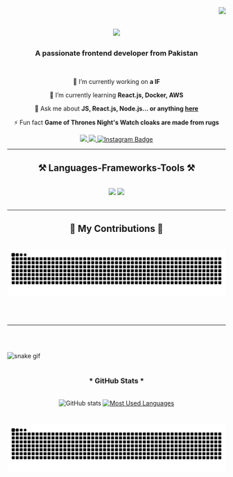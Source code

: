 <img align="right" src="https://visitor-badge.laobi.icu/badge?page_id=Mahnoor-Muhammad-Naeem.Mahnoor-Muhammad-Naeem" />

<h1 align="center">
    <img src="https://readme-typing-svg.herokuapp.com/?font=Righteous&size=35&center=true&vCenter=true&width=500&height=70&duration=4000&lines=Greetings+There!+👋;+I'm+Mahnoor+Naeem!;+I'm+Software+Engineer!;" />
</h1>

<h3 align="center">A passionate frontend developer from Pakistan</h3>

<br/>

<div align="center">
 
 🔭 I’m currently working on **a IF**
 
 🌱 I’m currently learning **React.js, Docker, AWS**

💬 Ask me about **JS, React.js, Node.js... or anything [here](https://github.com/Mahnoor-Muhammad-Naeem)**

⚡ Fun fact **Game of Thrones Night's Watch cloaks are made from rugs**

 </div>
 
<div align="center"> 
  <a href="mailto:mahnoormuhammadnaeem99@gmail.com">
    <img src="https://img.shields.io/badge/Gmail-333333?style=for-the-badge&logo=gmail&logoColor=red" />
  </a>
  <a href="https://www.linkedin.com/in/mahnoor-muhammad-naeem-06592b2a9/" target="_blank">
    <img src="https://img.shields.io/badge/LinkedIn-0077B5?style=for-the-badge&logo=linkedin&logoColor=white" target="_blank" />
  </a>
<!--   <a href="https://www.instagram.com/dau__0f__muhammad__naeem?igsh=cW84N3c2OWc1eWxs" target="_blank">
     <img src="https://img.shields.io/badge/Instagram-FCAF45?style=for-the-badge&logo=todoist&logoColor=white" target="_blank" /> <!-- sqlite, safari, google-chrome are other good icon options
  </a> --> 
<a href="https://www.instagram.com/dau__0f__muhammad__naeem?igsh=cW84N3c2OWc1eWxs" target="_blank">
     <img src="https://img.shields.io/badge/Instagram-E4405F?style=for-the-badge&logo=instagram&logoColor=white" alt="Instagram Badge" />
</a>

    
</div>

 <hr/>
 
<h2 align="center">⚒️ Languages-Frameworks-Tools ⚒️</h2>
<br/>
<div align="center">
    <img src="https://skillicons.dev/icons?i=react,bootstrap,mui,html,css,vscode,github,figma,tailwind,git,r" />
    <img src="https://skillicons.dev/icons?i=nodejs,python,javascript,typescript,express,firebase,mongodb,c,java,nextjs,mysql,flask" /><br>
</div>

<br/>

<hr/>

<div align="center">
  <h2>🐍 My Contributions 🐍</h2>
  <br>
  <img alt="snake eating my contributions" src="https://raw.githubusercontent.com/Mahnoor-Muhammad-Naeem/Mahnoor-Muhammad-Naeem/output/github-contribution-grid-snake.svg" />
  
  <br/>

</div>

<br/><br/>

<hr/>

<br/>



<br/>



![snake gif](https://github.com/Mahnoor-Muhammad-Naeem/Mahnoor-Muhammad-Naeem/blob/output/github-contribution-grid-snake.gif)







#


<div style="text-align: center;" align="center">
  <h3>* GitHub Stats *</h3>
  <br>
  <!-- GitHub Stats -->
  <img src="https://github-readme-stats-git-masterrstaa-rickstaa.vercel.app/api?username=Mahnoor-Muhammad-Naeem&hide_title=true&show_icons=true&include_all_commits=false&count_private=true&line_height=25&hide=issues&bg_color=000&title_color=FF00F6&text_color=FFF&border_radius=3&border_color=36123c&icon_color=FF00F6&theme=jolly" alt="GitHub stats">

  <!-- Most Used Languages -->
  <a href="https://github.com/Mahnoor-Muhammad-Naeem/github-readme-stats">
    <img src="https://github-readme-stats.vercel.app/api/top-langs/?username=Mahnoor-Muhammad-Naeem&layout=compact&count_private=true&show_icons=true&hide_title=false&bg_color=000000&text_color=ffffff" alt="Most Used Languages">
  </a>
</div>


#

<picture align="center">
  <source media="(prefers-color-scheme: dark)" srcset="https://raw.githubusercontent.com/Mahnoor-Muhammad-Naeem/Mahnoor-Muhammad-Naeem/output/github-contribution-grid-snake-dark.svg">
  <source media="(prefers-color-scheme: light)" srcset="https://raw.githubusercontent.com/Mahnoor-Muhammad-Naeem/Mahnoor-Muhammad-Naeem/output/github-contribution-grid-snake-dark.svg">
  <img align="center" alt="github contribution grid snake animation" src="https://raw.githubusercontent.com/Mahnoor-Muhammad-Naeem/Mahnoor-Muhammad-Naeem/output/github-contribution-grid-snake.svg">
</picture>

